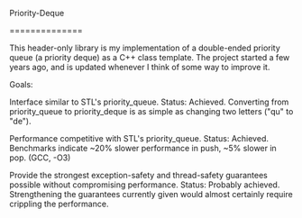Priority-Deque

==============



This header-only library is my implementation of a double-ended priority queue (a priority deque) as a C++ class template. The project started a few years ago, and is updated whenever I think of some way to improve it.

Goals:

Interface similar to STL's priority_queue. Status: Achieved. Converting from priority_queue to priority_deque is as simple as changing two letters ("qu" to "de").

Performance competitive with STL's priority_queue. Status: Achieved. Benchmarks indicate ~20% slower performance in push, ~5% slower in pop. (GCC, -O3)

Provide the strongest exception-safety and thread-safety guarantees possible without compromising performance. Status: Probably achieved. Strengthening the guarantees currently given would almost certainly require crippling the performance.

